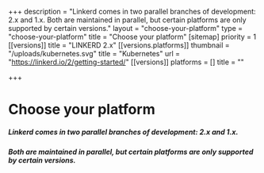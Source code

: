 +++
description = "Linkerd comes in two parallel branches of development: 2.x and 1.x. Both are maintained in parallel, but certain platforms are only supported by certain versions."
layout = "choose-your-platform"
type = "choose-your-platform"
title = "Choose your platform"
[sitemap]
priority = 1
[[versions]]
title = "LINKERD 2.x"
[[versions.platforms]]
thumbnail = "/uploads/kubernetes.svg"
title = "Kubernetes"
url = "https://linkerd.io/2/getting-started/"
[[versions]]
platforms = []
title = ""

+++
# Choose your platform

##### Linkerd comes in two parallel branches of development: 2.x and 1.x.

##### Both are maintained in parallel, but certain platforms are only supported by certain versions.